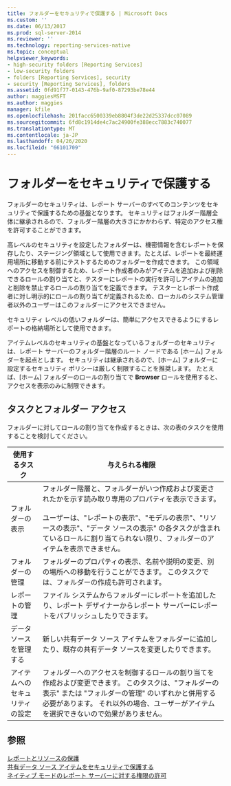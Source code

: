 ```yaml
---
title: フォルダーをセキュリティで保護する | Microsoft Docs
ms.custom: ''
ms.date: 06/13/2017
ms.prod: sql-server-2014
ms.reviewer: ''
ms.technology: reporting-services-native
ms.topic: conceptual
helpviewer_keywords:
- high-security folders [Reporting Services]
- low-security folders
- folders [Reporting Services], security
- security [Reporting Services], folders
ms.assetid: 0fd91f77-0143-476b-9af0-87293be78e44
author: maggiesMSFT
ms.author: maggies
manager: kfile
ms.openlocfilehash: 201facc6500339eb8804f3de22d25337dcc07089
ms.sourcegitcommit: 6fd8c1914de4c7ac24900fe388ecc7883c740077
ms.translationtype: MT
ms.contentlocale: ja-JP
ms.lasthandoff: 04/26/2020
ms.locfileid: "66101709"
---
```

# <a name="secure-folders"></a>フォルダーをセキュリティで保護する
  フォルダーのセキュリティは、レポート サーバーのすべてのコンテンツをセキュリティで保護するための基盤となります。 セキュリティはフォルダー階層全体に継承されるので、フォルダー階層の大きさにかかわらず、特定のアクセス権を許可することができます。  
  
 高レベルのセキュリティを設定したフォルダーは、機密情報を含むレポートを保存したり、ステージング領域として使用できます。たとえば、レポートを最終運用場所に移動する前にテストするためのフォルダーを作成できます。 この領域へのアクセスを制御するため、レポート作成者のみがアイテムを追加および削除できるロールの割り当てと、テスターにレポートの実行を許可しアイテムの追加と削除を禁止するロールの割り当てを定義できます。 テスターとレポート作成者に対し明示的にロールの割り当てが定義されるため、ローカルのシステム管理者以外のユーザーはこのフォルダーにアクセスできません。  
  
 セキュリティ レベルの低いフォルダーは、簡単にアクセスできるようにするレポートの格納場所として使用できます。  
  
 アイテムレベルのセキュリティの基盤となっているフォルダーのセキュリティは、レポート サーバーのフォルダー階層のルート ノードである [ホーム] フォルダーを起点とします。 セキュリティは継承されるので、[ホーム] フォルダーに設定するセキュリティ ポリシーは厳しく制限することを推奨します。 たとえば、[ホーム] フォルダーのロールの割り当てで **Browser** ロールを使用すると、アクセスを表示のみに制限できます。  
  
## <a name="tasks-and-folder-access"></a>タスクとフォルダー アクセス  
 フォルダーに対してロールの割り当てを作成するときは、次の表のタスクを使用することを検討してください。  
  
|使用するタスク|与えられる権限|  
|----------------------|---------------------------|  
|フォルダーの表示|フォルダー階層と、フォルダーがいつ作成および変更されたかを示す読み取り専用のプロパティを表示できます。<br /><br /> ユーザーは、"レポートの表示"、"モデルの表示"、"リソースの表示"、"データ ソースの表示" の各タスクが含まれているロールに割り当てられない限り、フォルダーのアイテムを表示できません。|  
|フォルダーの管理|フォルダーのプロパティの表示、名前や説明の変更、別の場所への移動を行うことができます。 このタスクでは、フォルダーの作成も許可されます。|  
|レポートの管理|ファイル システムからフォルダーにレポートを追加したり、レポート デザイナーからレポート サーバーにレポートをパブリッシュしたりできます。|  
|データ ソースを管理する|新しい共有データ ソース アイテムをフォルダーに追加したり、既存の共有データ ソースを変更したりできます。|  
|アイテムへのセキュリティの設定|フォルダーへのアクセスを制御するロールの割り当てを作成および変更できます。 このタスクは、"フォルダーの表示" または "フォルダーの管理" のいずれかと併用する必要があります。 それ以外の場合、ユーザーがアイテムを選択できないので効果がありません。|  
  
## <a name="see-also"></a>参照  
 [レポートとリソースの保護](secure-reports-and-resources.md)   
 [共有データ ソース アイテムをセキュリティで保護する](secure-shared-data-source-items.md)   
 [ネイティブ モードのレポート サーバーに対する権限の許可](granting-permissions-on-a-native-mode-report-server.md)  
  
  
